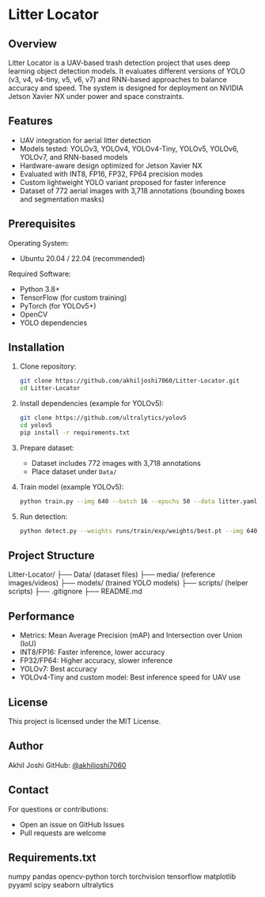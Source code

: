 # Litter Locator

## Overview

Litter Locator is a UAV-based trash detection project that uses deep learning object detection models. It evaluates different versions of YOLO (v3, v4, v4-tiny, v5, v6, v7) and RNN-based approaches to balance accuracy and speed. The system is designed for deployment on NVIDIA Jetson Xavier NX under power and space constraints.

## Features

* UAV integration for aerial litter detection
* Models tested: YOLOv3, YOLOv4, YOLOv4-Tiny, YOLOv5, YOLOv6, YOLOv7, and RNN-based models
* Hardware-aware design optimized for Jetson Xavier NX
* Evaluated with INT8, FP16, FP32, FP64 precision modes
* Custom lightweight YOLO variant proposed for faster inference
* Dataset of 772 aerial images with 3,718 annotations (bounding boxes and segmentation masks)

## Prerequisites

Operating System:

* Ubuntu 20.04 / 22.04 (recommended)

Required Software:

* Python 3.8+
* TensorFlow (for custom training)
* PyTorch (for YOLOv5+)
* OpenCV
* YOLO dependencies

## Installation

1. Clone repository:

   ```bash
   git clone https://github.com/akhiljoshi7060/Litter-Locator.git
   cd Litter-Locator
   ```

2. Install dependencies (example for YOLOv5):

   ```bash
   git clone https://github.com/ultralytics/yolov5
   cd yolov5
   pip install -r requirements.txt
   ```

3. Prepare dataset:

   * Dataset includes 772 images with 3,718 annotations
   * Place dataset under `Data/`

4. Train model (example YOLOv5):

   ```bash
   python train.py --img 640 --batch 16 --epochs 50 --data litter.yaml --weights yolov5s.pt
   ```

5. Run detection:

   ```bash
   python detect.py --weights runs/train/exp/weights/best.pt --img 640 --source 0
   ```

## Project Structure

Litter-Locator/
├── Data/             (dataset files)
├── media/            (reference images/videos)
├── models/           (trained YOLO models)
├── scripts/          (helper scripts)
├── .gitignore
├── README.md

## Performance

* Metrics: Mean Average Precision (mAP) and Intersection over Union (IoU)
* INT8/FP16: Faster inference, lower accuracy
* FP32/FP64: Higher accuracy, slower inference
* YOLOv7: Best accuracy
* YOLOv4-Tiny and custom model: Best inference speed for UAV use

## License

This project is licensed under the MIT License.

## Author

Akhil Joshi
GitHub: [@akhiljoshi7060](https://github.com/akhiljoshi7060)

## Contact

For questions or contributions:

* Open an issue on GitHub Issues
* Pull requests are welcome

## Requirements.txt

numpy
pandas
opencv-python
torch
torchvision
tensorflow
matplotlib
pyyaml
scipy
seaborn
ultralytics
